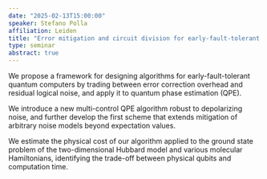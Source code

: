 ```yaml
---
date: "2025-02-13T15:00:00"
speaker: Stefano Polla
affiliation: Leiden
title: "Error mitigation and circuit division for early-fault-tolerant quantum phase estimation"
type: seminar
abstract: true
---
```


We propose a framework for designing algorithms for early-fault-tolerant quantum computers by trading between error correction overhead and residual logical noise, and apply it to quantum phase estimation (QPE).

We introduce a new multi-control QPE algorithm robust to depolarizing noise, and further develop the first scheme that extends mitigation of arbitrary noise models beyond expectation values.

We estimate the physical cost of our algorithm applied to the ground state problem of the two-dimensional Hubbard model and various molecular Hamiltonians, identifying the trade-off between physical qubits and computation time.
